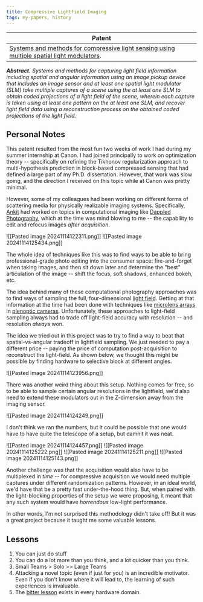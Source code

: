 ```yaml
---
title: Compressive Lightfield Imaging
tags: my-papers, history
---
```


| Patent |
| --- |
| [Systems and methods for compressive light sensing using multiple spatial light modulators](https://patents.google.com/patent/US9160900B2/en).  |

_**Abstract.** Systems and methods for capturing light field information including spatial and angular information using an image pickup device that includes an image sensor and at least one spatial light modulator (SLM) take multiple captures of a scene using the at least one SLM to obtain coded projections of a light field of the scene, wherein each capture is taken using at least one pattern on the at least one SLM, and recover light field data using a reconstruction process on the obtained coded projections of the light field._


## Personal Notes

This patent resulted from the most fun two weeks of work I had during my summer internship at Canon. I had joined principally to work on optimization theory -- specifically on refining the Tikhonov regularization approach to multi-hypothesis prediction in block-based compressed sensing that had defined a large part of my Ph.D. dissertation. However, that work was slow going, and the direction I received on this topic while at Canon was pretty minimal. 

However, some of my colleagues had been working on different forms of scattering media for physically realizable imaging systems. Specifically, [Ankit](https://scholar.google.com/citations?user=JB1is18AAAAJ&hl=en) had worked on topics in computational imaging like [Dappled Photography](https://www.ece.rice.edu/~av21/Documents/pre2011/Dappled%20Photography.pdf), which at the time was mind blowing to me -- the capability to edit and refocus images *after acquisition*. 

![[Pasted image 20241114122311.png]] 
![[Pasted image 20241114125434.png]]

The whole idea of techniques like this was to find ways to be able to bring professional-grade photo editing into the consumer space: fire-and-forget when taking images, and then sit down later and determine the "best" articulation of the image -- shift the focus, soft shadows, enhanced bokeh, etc.

The idea behind many of these computational photography approaches was to find ways of sampling the full, four-dimensional [light field](https://en.wikipedia.org/wiki/Light_field). Getting at that information at the time had been done with techniques like [microlens arrays](https://en.wikipedia.org/wiki/Microlens) in [plenoptic cameras](https://en.wikipedia.org/wiki/Light_field_camera). Unfortunately, these approaches to light-field sampling always had to trade off light-field accuracy with resolution -- and resolution _always_  won. 

The idea we tried out in this project was to try to find a way to beat that spatial-vs-angular tradeoff in lightfield sampling. We just needed to pay a different price -- paying the price of computation post-acquisition to reconstruct the light-field. As shown below, we thought this might be possible by finding hardware to selective block at different angles. 

![[Pasted image 20241114123956.png]]

There was another weird thing about this setup. Nothing comes for free, so to be able to sample certain angular resolutions in the lightfield, we'd also need to extend these modulators out in the Z-dimension away from the imaging sensor. 

![[Pasted image 20241114124249.png]]

I don't think we ran the numbers, but it could be possible that one would have to have quite the telescope of a setup, but damnit it was neat. 

![[Pasted image 20241114124457.png]]
![[Pasted image 20241114125222.png]]
![[Pasted image 20241114125211.png]]
![[Pasted image 20241114125143.png]]

Another challenge was that the acquisition would also have to be multiplexed in _time_ -- for compressive acquisition we would need multiple captures under different randomization patterns. However, in an ideal world, we'd have that be a pretty fast under-the-hood thing. But, when paired with the light-blocking properties of the setup we were proposing, it meant that any such system would have _horrendous_ low-light performance.

In other words, I'm not surprised this methodology didn't take off! But it was a great project because it taught me some valuable lessons.

## Lessons

1. You can just do stuff
2. You can do a lot more than you think, and a lot quicker than you think.
3. Small Teams > Solo >> Large Teams
4. Attacking a novel topic (even if just for you) is an incredible motivator. Even if you don't know where it will lead to, the learning of such experiences is invaluable. 
5. The [bitter lesson](http://www.incompleteideas.net/IncIdeas/BitterLesson.html) exists in every hardware domain.
